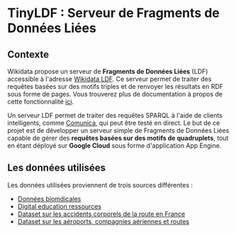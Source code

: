 # TinyLDF : Serveur de Fragments de Données Liées

## Contexte

Wikidata propose un serveur de **Fragments de Données Liées** (LDF) accessible à l'adresse [Wikidata LDF](https://query.wikidata.org/bigdata/ldf). Ce serveur permet de traiter des requêtes basées sur des motifs triples et de renvoyer les résultats en RDF sous forme de pages. Vous trouverez plus de documentation à propos de cette fonctionnalité [ici](https://www.wikidata.org/wiki/Wikidata:Data_access/fr#Linked_Data_Fragments_endpoint).

Un serveur LDF permet de traiter des requêtes SPARQL à l'aide de clients intelligents, comme [Comunica](https://query.comunica.dev/), qui peut être testé en direct. Le but de ce projet est de développer un serveur simple de Fragments de Données Liées capable de gérer des **requêtes basées sur des motifs de quadruplets**, tout en étant déployé sur **Google Cloud** sous forme d'application App Engine.

## Les données utilisées

Les données utilisées proviennent de trois sources différentes :
- [Données biomdicales](https://download.bio2rdf.org/#/current/clinicaltrials/)
- [Digital education ressources](https://github.com/HeardLibrary/digital-scholarship/blob/master/data/rdf/vandy/vandy-triples.csv)
- [Dataset sur les accidents corporels de la route en France](https://www.data.gouv.fr/fr/datasets/bases-de-donnees-annuelles-des-accidents-corporels-de-la-circulation-routiere-annees-de-2005-a-2023/)
- [Dataset sur les aéroports, compagnies aériennes et routes](https://www.kaggle.com/datasets/ahmadrafiee/airports-airlines-planes-and-routes-update-2024?select=airports.csv)
